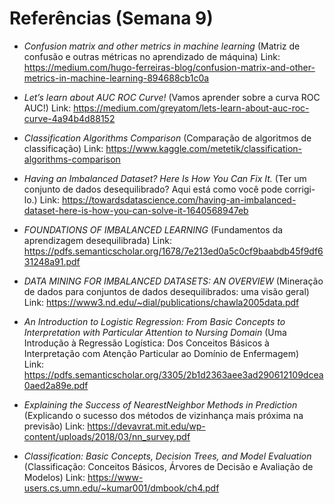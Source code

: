 # Referências (Semana 9)

- _Confusion matrix and other metrics in machine learning_ (Matriz de confusão e outras métricas no aprendizado de 
máquina)
Link: https://medium.com/hugo-ferreiras-blog/confusion-matrix-and-other-metrics-in-machine-learning-894688cb1c0a

- _Let’s learn about AUC ROC Curve!_ (Vamos aprender sobre a curva ROC AUC!)
Link: https://medium.com/greyatom/lets-learn-about-auc-roc-curve-4a94b4d88152

- _Classification Algorithms Comparison_ (Comparação de algoritmos de classificação)
Link: https://www.kaggle.com/metetik/classification-algorithms-comparison

- _Having an Imbalanced Dataset? Here Is How You Can Fix It._ (Ter um conjunto de dados desequilibrado? Aqui está como 
você pode corrigi-lo.) 
Link: https://towardsdatascience.com/having-an-imbalanced-dataset-here-is-how-you-can-solve-it-1640568947eb

- _FOUNDATIONS OF IMBALANCED LEARNING_ (Fundamentos da aprendizagem desequilibrada)
Link: https://pdfs.semanticscholar.org/1678/7e213ed0a5c0cf9baabdb45f9df631248a91.pdf

- _DATA MINING FOR IMBALANCED DATASETS: AN OVERVIEW_ (Mineração de dados para conjuntos de dados desequilibrados: uma 
visão geral)
Link: https://www3.nd.edu/~dial/publications/chawla2005data.pdf

- _An Introduction to Logistic Regression: From Basic Concepts to Interpretation with Particular Attention to 
Nursing Domain_ (Uma Introdução à Regressão Logística: Dos Conceitos Básicos à Interpretação com Atenção Particular 
ao Domínio de Enfermagem)   
Link: https://pdfs.semanticscholar.org/3305/2b1d2363aee3ad290612109dcea0aed2a89e.pdf

- _Explaining the Success of NearestNeighbor Methods in Prediction_ (Explicando o sucesso dos métodos de vizinhança 
mais próxima na previsão)
Link: https://devavrat.mit.edu/wp-content/uploads/2018/03/nn_survey.pdf

- _Classification: Basic Concepts, Decision Trees, and Model Evaluation_ (Classificação: Conceitos Básicos, Árvores de 
Decisão e Avaliação de Modelos)
Link: https://www-users.cs.umn.edu/~kumar001/dmbook/ch4.pdf